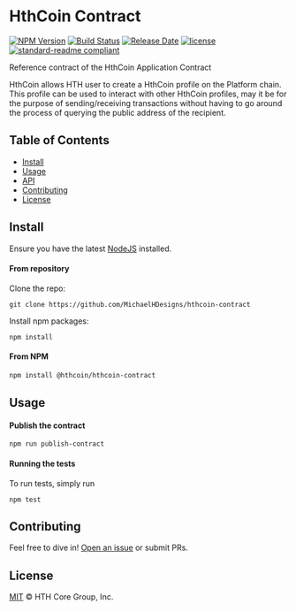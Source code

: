 # HthCoin Contract

[![NPM Version](https://img.shields.io/npm/v/@hthcoin/hthcoin-contract)](https://www.npmjs.com/package/@hthcoin/hthcoin-contract)
[![Build Status](https://github.com/MichaelHDesigns/hthcoin-contract/actions/workflows/test_and_release.yml/badge.svg)](https://github.com/MichaelHDesigns/hthcoin-contract/actions/workflows/test_and_release.yml)
[![Release Date](https://img.shields.io/github/release-date/hthcoin/hthcoin-contract)](https://github.com/MichaelHDesigns/hthcoin-contract/releases/latest)
[![license](https://img.shields.io/github/license/hthcoin/hthcoin-contract.svg)](LICENSE)
[![standard-readme compliant](https://img.shields.io/badge/readme%20style-standard-brightgreen)](https://github.com/RichardLitt/standard-readme)

Reference contract of the HthCoin Application Contract 

HthCoin allows HTH user to create a HthCoin profile on the Platform chain.   
This profile can be used to interact with other HthCoin profiles, may it be for the purpose of sending/receiving transactions without having to go around the process of querying the public address of the recipient.  

## Table of Contents
- [Install](#install)
- [Usage](#usage)
- [API](#api)
- [Contributing](#contributing)
- [License](#license)

## Install

Ensure you have the latest [NodeJS](https://nodejs.org/en/download/) installed.

#### From repository

Clone the repo:

```shell
git clone https://github.com/MichaelHDesigns/hthcoin-contract
```

Install npm packages:

```shell
npm install
```

#### From NPM

```sh
npm install @hthcoin/hthcoin-contract
```

## Usage


#### Publish the contract 

```shell
npm run publish-contract
```

#### Running the tests

To run tests, simply run

```shell
npm test
```

## Contributing

Feel free to dive in! [Open an issue](https://github.com/MichaelHDesigns/platform/issues/new/choose) or submit PRs.

## License

[MIT](LICENSE) © HTH Core Group, Inc.
